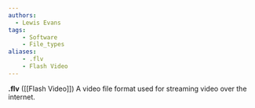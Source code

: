 ```yaml
---
authors:
  - Lewis Evans
tags:
    - Software
    - File_types
aliases:
    - .flv
    - Flash Video
---
```

**.flv** ([[Flash Video]]) A video file format used for streaming video over the internet.
